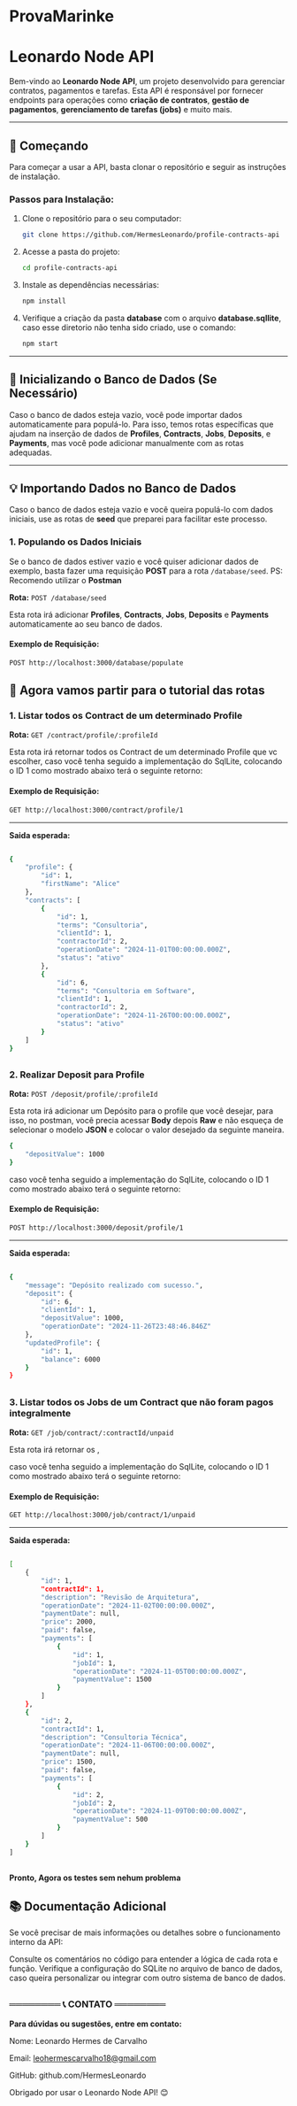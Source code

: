 # ProvaMarinke

# **Leonardo Node API**

Bem-vindo ao **Leonardo Node API**, um projeto desenvolvido para gerenciar contratos, pagamentos e tarefas. Esta API é responsável por fornecer endpoints para operações como **criação de contratos**, **gestão de pagamentos**, **gerenciamento de tarefas (jobs)** e muito mais.

---

## 🚀 **Começando**

Para começar a usar a API, basta clonar o repositório e seguir as instruções de instalação.

### **Passos para Instalação:**

1. Clone o repositório para o seu computador:
    ```bash
    git clone https://github.com/HermesLeonardo/profile-contracts-api
    ```

2. Acesse a pasta do projeto:
    ```bash
    cd profile-contracts-api
    ```

3. Instale as dependências necessárias:
    ```bash
    npm install
    ```

4. Verifique a criação da pasta **database** com o arquivo **database.sqllite**, caso esse diretorio não tenha sido criado, use o comando:

    ```bash
    npm start
    ```
---

## 🌱 **Inicializando o Banco de Dados (Se Necessário)**

Caso o banco de dados esteja vazio, você pode importar dados automaticamente para populá-lo. Para isso, temos rotas específicas que ajudam na inserção de dados de **Profiles**, **Contracts**, **Jobs**, **Deposits**, e **Payments**, mas você pode adicionar manualmente com as rotas adequadas.

---

## 💡 **Importando Dados no Banco de Dados**

Caso o banco de dados esteja vazio e você queira populá-lo com dados iniciais, use as rotas de **seed** que preparei para facilitar este processo.

### **1. Populando os Dados Iniciais**

Se o banco de dados estiver vazio e você quiser adicionar dados de exemplo, basta fazer uma requisição **POST** para a rota `/database/seed`. PS: Recomendo utilizar o **Postman**

**Rota:** `POST /database/seed`

Esta rota irá adicionar **Profiles**, **Contracts**, **Jobs**, **Deposits** e **Payments** automaticamente ao seu banco de dados.

#### Exemplo de Requisição:

```bash
POST http://localhost:3000/database/populate
```

##
## 🚀 **Agora vamos partir para o tutorial das rotas**



### **1. Listar todos os Contract de um determinado Profile**

**Rota:** `GET /contract/profile/:profileId`

Esta rota irá retornar todos os Contract de um determinado Profile que vc escolher, caso você tenha seguido a implementação do SqlLite, colocando o ID 1 como mostrado abaixo terá o seguinte retorno:

#### Exemplo de Requisição:

```bash
GET http://localhost:3000/contract/profile/1
```
***
**Saida esperada:**
```bash

{
    "profile": {
        "id": 1,
        "firstName": "Alice"
    },
    "contracts": [
        {
            "id": 1,
            "terms": "Consultoria",
            "clientId": 1,
            "contractorId": 2,
            "operationDate": "2024-11-01T00:00:00.000Z",
            "status": "ativo"
        },
        {
            "id": 6,
            "terms": "Consultoria em Software",
            "clientId": 1,
            "contractorId": 2,
            "operationDate": "2024-11-26T00:00:00.000Z",
            "status": "ativo"
        }
    ]
}
```
##

### 2. Realizar Deposit para Profile

**Rota:** `POST /deposit/profile/:profileId`

Esta rota irá adicionar um Depósito para o profile que você desejar, para isso, no postman, você precia acessar **Body** depois **Raw** e não esqueça de selecionar o modelo **JSON**  e colocar o valor desejado da seguinte maneira.

```bash
{
    "depositValue": 1000
}

```

caso você tenha seguido a implementação do SqlLite, colocando o ID 1 como mostrado abaixo terá o seguinte retorno:

#### Exemplo de Requisição:

```bash
POST http://localhost:3000/deposit/profile/1
```
***
**Saida esperada:**
```bash

{
    "message": "Depósito realizado com sucesso.",
    "deposit": {
        "id": 6,
        "clientId": 1,
        "depositValue": 1000,
        "operationDate": "2024-11-26T23:48:46.846Z"
    },
    "updatedProfile": {
        "id": 1,
        "balance": 6000
    }
}
```
##

### **3. Listar todos os Jobs de um Contract que não foram pagos integralmente**

**Rota:** `GET /job/contract/:contractId/unpaid`

Esta rota irá retornar os , 

caso você tenha seguido a implementação do SqlLite, colocando o ID 1 como mostrado abaixo terá o seguinte retorno:

#### Exemplo de Requisição:

```bash
GET http://localhost:3000/job/contract/1/unpaid
```
***
**Saida esperada:**
```bash

[
    {
        "id": 1,
        "contractId": 1,
        "description": "Revisão de Arquitetura",
        "operationDate": "2024-11-02T00:00:00.000Z",
        "paymentDate": null,
        "price": 2000,
        "paid": false,
        "payments": [
            {
                "id": 1,
                "jobId": 1,
                "operationDate": "2024-11-05T00:00:00.000Z",
                "paymentValue": 1500
            }
        ]
    },
    {
        "id": 2,
        "contractId": 1,
        "description": "Consultoria Técnica",
        "operationDate": "2024-11-06T00:00:00.000Z",
        "paymentDate": null,
        "price": 1500,
        "paid": false,
        "payments": [
            {
                "id": 2,
                "jobId": 2,
                "operationDate": "2024-11-09T00:00:00.000Z",
                "paymentValue": 500
            }
        ]
    }
]
```
##

**Pronto, Agora os testes sem nehum problema**

## 📚 Documentação Adicional
Se você precisar de mais informações ou detalhes sobre o funcionamento interno da API:

Consulte os comentários no código para entender a lógica de cada rota e função.
Verifique a configuração do SQLite no arquivo de banco de dados, caso queira personalizar ou integrar com outro sistema de banco de dados.
##
  

 <h3> ════════ 📞 CONTATO ════════</h2>


**Para dúvidas ou sugestões, entre em contato:**

Nome: Leonardo Hermes de Carvalho

Email: leohermescarvalho18@gmail.com

GitHub: github.com/HermesLeonardo

Obrigado por usar o Leonardo Node API! 😊

##